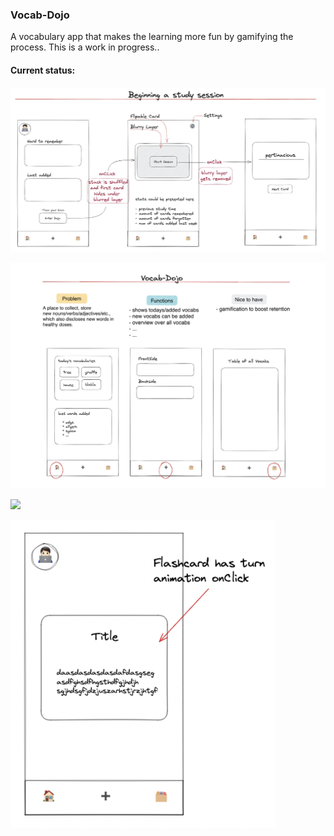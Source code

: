 ### Vocab-Dojo

A vocabulary app that makes the learning more fun by gamifying the process. This is a work in
progress..

#### Current status:

![](./public/v0.2.png)

![](./public/v0.1.png)

![](https://user-images.githubusercontent.com/107850377/226124261-43178dde-0ef8-441a-a1ef-350f28177401.png)

![](./public/cardComponent.png)
